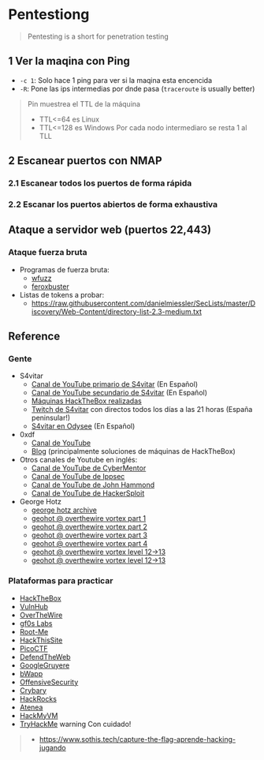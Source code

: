 # Pentestiong

> Pentesting is a short for penetration testing


## 1 Ver la maqina con Ping

- `-c 1`: Solo hace 1 ping para ver si la maqina esta encencida
- `-R`: Pone las ips intermedias por dnde pasa (`traceroute` is usually better)

> Pin muestrea el TTL de la máquina
> - TTL<=64 es Linux
> - TTL<=128 es Windows
> Por cada nodo intermediaro se resta 1 al TLL



## 2 Escanear puertos con NMAP


### 2.1 Escanear todos los puertos de forma rápida


### 2.2 Escanar los puertos abiertos de forma exhaustiva


## Ataque a servidor web (puertos 22,443)


### Ataque fuerza bruta 

- Programas de fuerza bruta:
	- [wfuzz](https://wfuzz.readthedocs.io)
	- [feroxbuster](https://github.com/epi052/feroxbuster)
- Listas de tokens a probar:
	- https://raw.githubusercontent.com/danielmiessler/SecLists/master/Discovery/Web-Content/directory-list-2.3-medium.txt



## Reference

### Gente

- S4vitar
	- [Canal de YouTube primario de S4vitar](https://youtube.com/s4vitar) (En Español)
	- [Canal de YouTube secundario de S4vitar](https://www.youtube.com/c/S4viOnLive) (En Español)
	- [Máquinas HackTheBox realizadas](https://htbmachines.github.io)
	- [Twitch de S4vitar](https://twitch.tv/s4vitaar) con directos todos los días a las 21 horas (España peninsular!)
	- [S4vitar en Odysee](https://odysee.com/@s4vitar:f) (En Español)
- 0xdf
	- [Canal de YouTube](https://www.youtube.com/channel/UChO9OAH57Flz35RRX__E25A)
	- [Blog](https://0xdf.gitlab.io) (principalmente soluciones de máquinas de HackTheBox)
- Otros canales de Youtube en inglés:
	- [Canal de YouTube de CyberMentor](https://www.youtube.com/channel/UC0ArlFuFYMpEewyRBzdLHiw)
	- [Canal de YouTube de Ippsec](https://youtube.com/ippsec) 
	- [Canal de YouTube de John Hammond](https://www.youtube.com/user/RootOfTheNull)
	- [Canal de YouTube de HackerSploit](https://www.youtube.com/c/HackerSploit)
- George Hotz
	- [george hotz archive](https://www.youtube.com/c/georgehotzarchive)
	- [geohot @ overthewire vortex part 1](https://youtu.be/aZJM-iIpbqc)
	- [geohot @ overthewire vortex part 2](https://youtu.be/Zi-CCXh-0ck)
	- [geohot @ overthewire vortex part 3](https://youtu.be/Xf5q6wCyD_A)
	- [geohot @ overthewire vortex part 4](https://youtu.be/TwMZvAxa1v8)
	- [geohot @ overthewire vortex level 12->13](https://youtu.be/29ZVkwWzAdE)
	- [geohot @ overthewire vortex level 12->13](https://youtu.be/td1KEUhlSuk)

### Plataformas para practicar
- [HackTheBox](https://hackthebox.eu)
- [VulnHub](https://vulnhub.com)
- [OverTheWire](https://overthewire.org)
- [gf0s Labs](http://labs.gf0s.com)
- [Root-Me](https://root-me.org)
- [HackThisSite](https://hackthissite.org)
- [PicoCTF](https://picoctf.com)
- [DefendTheWeb](https://defendtheweb.net)
- [GoogleGruyere](https://google-gruyere.appspot.com)
- [bWapp](http://www.itsecgames.com)
- [OffensiveSecurity](https://www.offensive-security.com)
- [Crybary](https://www.cybrary.it)
- [HackRocks](https://hackrocks.com)
- [Atenea](https://atenea.ccn-cert.cni.es)
- [HackMyVM](https://hackmyvm.eu)
- [TryHackMe](https://tryhackme.com) warning  Con cuidado!

> - https://www.sothis.tech/capture-the-flag-aprende-hacking-jugando
